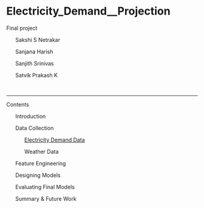 # Electricity_Demand__Projection
Final project 

<ul>Sakshi S Netrakar</ul>
<ul>Sanjana Harish</ul>
<ul>Sanjith Srinivas</ul>
<ul>Satvik Prakash K</ul>
<br><hr>

Contents
<ol>Introduction</ol>
<ol>Data Collection
<ol><a href="https://raw.githubusercontent.com/sanjithsmurthy/Electricity_Demand__Projection_Using_AI/refs/heads/main/delhi_load_data_2022_Final.csv">Electricity Demand Data</a></ol>
<ol>Weather Data</ol></ol>
<ol>Feature Engineering</ol>
<ol>Designing Models</ol>
<ol>Evaluating Final Models</ol>
<ol>Summary & Future Work</ol>

